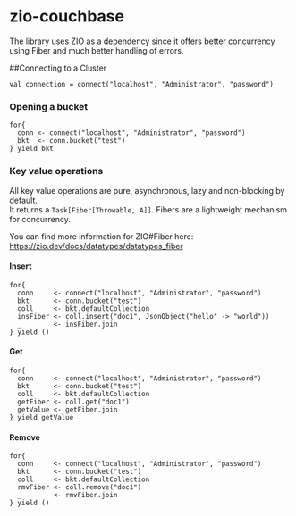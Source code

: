 # zio-couchbase

The library uses ZIO as a dependency since it offers better concurrency using Fiber and much better handling of errors.

##Connecting to a Cluster

```
val connection = connect("localhost", "Administrator", "password")
```

### Opening a bucket

```
for{
  conn <- connect("localhost", "Administrator", "password")
  bkt  <- conn.bucket("test")
} yield bkt
```

### Key value operations

All key value operations are pure, asynchronous, lazy and non-blocking by default.   
It returns a `Task[Fiber[Throwable, A]]`. Fibers are a lightweight mechanism for concurrency.

You can find more information for ZIO#Fiber here: https://zio.dev/docs/datatypes/datatypes_fiber

#### Insert

```
for{
  conn     <- connect("localhost", "Administrator", "password")
  bkt      <- conn.bucket("test")
  coll     <- bkt.defaultCollection
  insFiber <- coll.insert("doc1", JsonObject("hello" -> "world"))
  _        <- insFiber.join
} yield ()
```

#### Get

```
for{
  conn     <- connect("localhost", "Administrator", "password")
  bkt      <- conn.bucket("test")
  coll     <- bkt.defaultCollection
  getFiber <- coll.get("doc1")
  getValue <- getFiber.join
} yield getValue
```

#### Remove

```
for{
  conn     <- connect("localhost", "Administrator", "password")
  bkt      <- conn.bucket("test")
  coll     <- bkt.defaultCollection
  rmvFiber <- coll.remove("doc1")
  _        <- rmvFiber.join
} yield ()
```



